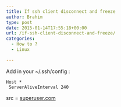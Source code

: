 ```yaml
---
title: If ssh client disconnect and freeze
author: Brahim
type: post
date: 2015-01-14T17:55:18+00:00
url: /if-ssh-client-disconnect-and-freeze/
categories:
  - How to ?
  - Linux

---
```

Add in your ~/.ssh/config :

    Host *
     ServerAliveInterval 240

src = <a href="http://superuser.com/questions/98562/way-to-avoid-ssh-connection-timeout-freezing-of-terminal-tab" target="_blank">superuser.com</a>